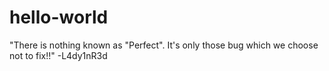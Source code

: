 # hello-world

"There is nothing known as "Perfect". It's only those bug which we choose not to fix!!"
  -L4dy1nR3d
